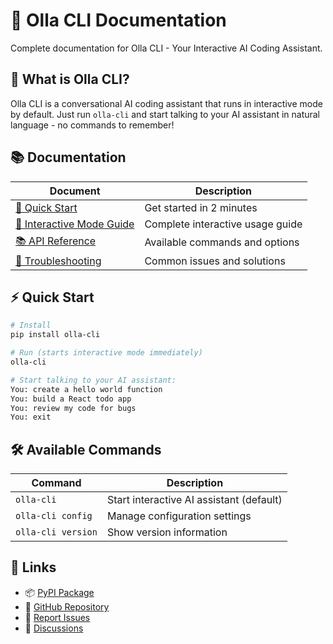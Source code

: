 # 📖 Olla CLI Documentation

Complete documentation for Olla CLI - Your Interactive AI Coding Assistant.

## 🤖 What is Olla CLI?

Olla CLI is a conversational AI coding assistant that runs in interactive mode by default. Just run `olla-cli` and start talking to your AI assistant in natural language - no commands to remember!

## 📚 Documentation

| Document | Description |
|----------|-------------|
| [🚀 Quick Start](./quick-start.md) | Get started in 2 minutes |
| [🎯 Interactive Mode Guide](./interactive-mode.md) | Complete interactive usage guide |
| [📚 API Reference](./api-reference.md) | Available commands and options |
| [🔧 Troubleshooting](./troubleshooting.md) | Common issues and solutions |

## ⚡ Quick Start

```bash
# Install
pip install olla-cli

# Run (starts interactive mode immediately)
olla-cli

# Start talking to your AI assistant:
You: create a hello world function
You: build a React todo app
You: review my code for bugs
You: exit
```

## 🛠️ Available Commands

| Command | Description |
|---------|-------------|
| `olla-cli` | Start interactive AI assistant (default) |
| `olla-cli config` | Manage configuration settings |
| `olla-cli version` | Show version information |

## 🔗 Links

- 📦 [PyPI Package](https://pypi.org/project/olla-cli/)
- 🐙 [GitHub Repository](https://github.com/mahinuzzaman/ollama-cli)
- 🐛 [Report Issues](https://github.com/mahinuzzaman/ollama-cli/issues)
- 💬 [Discussions](https://github.com/mahinuzzaman/ollama-cli/discussions)